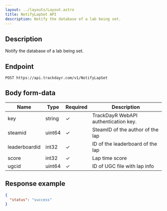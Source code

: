 ```yaml
---
layout: ../layouts/Layout.astro
title: NotifyLapSet API
description: Notify the database of a lab being set.
---
```

## Description

Notify the database of a lab being set.

## Endpoint

```http
POST https://api.trackdayr.com/v1/NotifyLapSet
```

## Body form-data

| Name          | Type   | Required | Description                          |
|---------------|--------|----------|--------------------------------------|
| key           | string | ✓        | TrackDayR WebAPI authentication key. |
| steamid       | uint64 | ✓        | SteamID of the author of the lap     |
| leaderboardid | int32  | ✓        | ID of the leaderboard of the lap     |
| score         | int32  | ✓        | Lap time score                       |
| ugcid         | uint64 | ✓        | ID of UGC file with lap info         |

## Response example

```json
{
  "status": "success"
}
```
